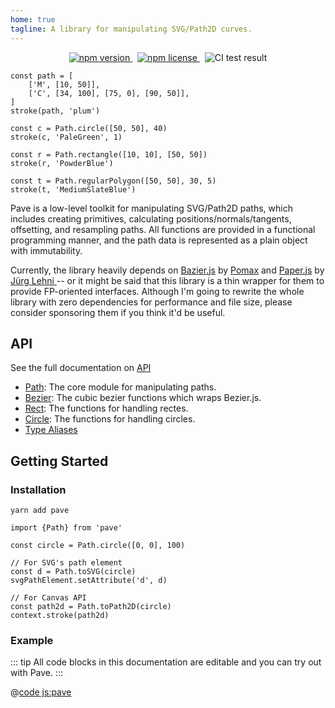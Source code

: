```yaml
---
home: true
tagline: A library for manipulating SVG/Path2D curves.
---
```


<div align="center">
	<p>
		<a href="https://www.npmjs.org/package/pave">
			<img src="https://img.shields.io/npm/v/pave.svg?style=flat-square" alt="npm version">
		</a>
		&nbsp;
		<a href="http://spdx.org/licenses/MIT">
			<img src="https://img.shields.io/npm/l/pave.svg?style=flat-square" alt="npm license">
		</a>
		&nbsp;
		<img src="https://github.com/baku89/pave/actions/workflows/ci.yml/badge.svg" alt="CI test result" />
	</p>
</div>

```js:pave
const path = [
	['M', [10, 50]],
	['C', [34, 100], [75, 0], [90, 50]],
]
stroke(path, 'plum')

const c = Path.circle([50, 50], 40)
stroke(c, 'PaleGreen', 1)

const r = Path.rectangle([10, 10], [50, 50])
stroke(r, 'PowderBlue')

const t = Path.regularPolygon([50, 50], 30, 5)
stroke(t, 'MediumSlateBlue')
```

Pave is a low-level toolkit for manipulating SVG/Path2D paths, which includes creating primitives, calculating positions/normals/tangents, offsetting, and resampling paths. All functions are provided in a functional programming manner, and the path data is represented as a plain object with immutability.

Currently, the library heavily depends on [Bazier.js](https://pomax.github.io/bezierjs) by [Pomax](https://github.com/Pomax) and [Paper.js](http://paperjs.org) by [Jürg Lehni
](https://github.com/lehni) -- or it might be said that this library is a thin wrapper for them to provide FP-oriented interfaces. Although I'm going to rewrite the whole library with zero dependencies for performance and file size, please consider sponsoring them if you think it'd be useful.

## API

See the full documentation on [API](./api)

- [Path](./api/modules/Path): The core module for manipulating paths.
- [Bezier](./api/modules/Bezier): The cubic bezier functions which wraps Bezier.js.
- [Rect](./api/modules/Rect): The functions for handling rectes.
- [Circle](./api/modules/Circle): The functions for handling circles.
- [Type Aliases](./api#type-aliases)

## Getting Started

### Installation

```sh:no-line-numbers
yarn add pave
```

```js:no-line-numbers
import {Path} from 'pave'

const circle = Path.circle([0, 0], 100)

// For SVG's path element
const d = Path.toSVG(circle)
svgPathElement.setAttribute('d', d)

// For Canvas API
const path2d = Path.toPath2D(circle)
context.stroke(path2d)
```

### Example

::: tip
All code blocks in this documentation are editable and you can try out with Pave.
:::

@[code js:pave](./examples/primitives.js)
